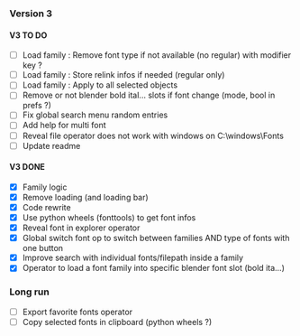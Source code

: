 ### Version 3

#### V3 TO DO 
- [ ] Load family : Remove font type if not available (no regular) with modifier key ?  
- [ ] Load family : Store relink infos if needed (regular only)  
- [ ] Load family : Apply to all selected objects  
- [ ] Remove or not blender bold ital... slots if font change (mode, bool in prefs ?)  
- [ ] Fix global search menu random entries  
- [ ] Add help for multi font  
- [ ] Reveal file operator does not work with windows on C:\windows\Fonts  
- [ ] Update readme  

#### V3 DONE
- [x] Family logic  
- [x] Remove loading (and loading bar)  
- [x] Code rewrite  
- [x] Use python wheels (fonttools) to get font infos  
- [x] Reveal font in explorer operator  
- [x] Global switch font op to switch between families AND type of fonts with one button  
- [x] Improve search with individual fonts/filepath inside a family  
- [x] Operator to load a font family into specific blender font slot (bold ita...)  

### Long run
- [ ] Export favorite fonts operator  
- [ ] Copy selected fonts in clipboard (python wheels ?)  
